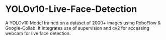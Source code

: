 # YOLOv10-Live-Face-Detection
A YOLOv10 Model trained on a dataset of 2000+ images using RoboFlow &amp; Google-Collab. It integrates use of supervision and cv2 for accessing webcam for live face detection.
